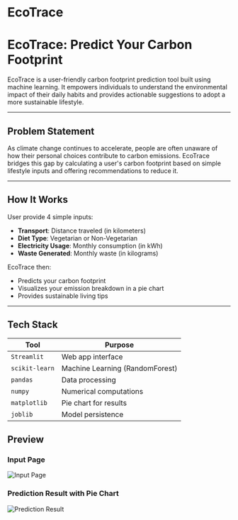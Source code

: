 # EcoTrace


# EcoTrace: Predict Your Carbon Footprint

EcoTrace is a user-friendly carbon footprint prediction tool built using machine learning. It empowers individuals to understand the environmental impact of their daily habits and provides actionable suggestions to adopt a more sustainable lifestyle.

---

## Problem Statement

As climate change continues to accelerate, people are often unaware of how their personal choices contribute to carbon emissions. EcoTrace bridges this gap by calculating a user's carbon footprint based on simple lifestyle inputs and offering recommendations to reduce it.

---

## How It Works

User provide 4 simple inputs:
- **Transport**: Distance traveled (in kilometers)
- **Diet Type**: Vegetarian or Non-Vegetarian
- **Electricity Usage**: Monthly consumption (in kWh)
- **Waste Generated**: Monthly waste (in kilograms)

EcoTrace then:
- Predicts your carbon footprint
- Visualizes your emission breakdown in a pie chart
- Provides sustainable living tips

---

## Tech Stack

| Tool           | Purpose                        |
|----------------|--------------------------------|
| `Streamlit`    | Web app interface              |
| `scikit-learn` | Machine Learning (RandomForest)|
| `pandas`       | Data processing                |
| `numpy`        | Numerical computations         |
| `matplotlib`   | Pie chart for results          |
| `joblib`       | Model persistence              |

## Preview

### Input Page
![Input Page](images/1.png)

### Prediction Result with Pie Chart
![Prediction Result](images/2.png)


